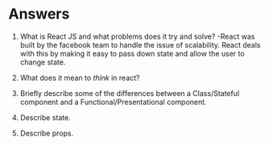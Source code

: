 # Answers

1.  What is React JS and what problems does it try and solve?
-React was built by the facebook team to handle the issue of scalability. React deals with this by making it easy to pass down state and allow the user to change state.

1.  What does it mean to _think_ in react?

1.  Briefly describe some of the differences between a Class/Stateful component and a Functional/Presentational component.

1.  Describe state.

1.  Describe props.
